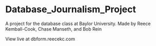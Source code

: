# Database_Journalism_Project
A project for the database class at Baylor University.
Made by Reece Kemball-Cook, Chase Manseth, and Bob Rein

View live at dbform.reecekc.com
